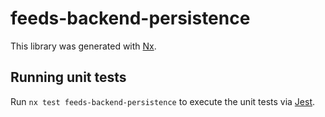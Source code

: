 # feeds-backend-persistence

This library was generated with [Nx](https://nx.dev).

## Running unit tests

Run `nx test feeds-backend-persistence` to execute the unit tests via [Jest](https://jestjs.io).
